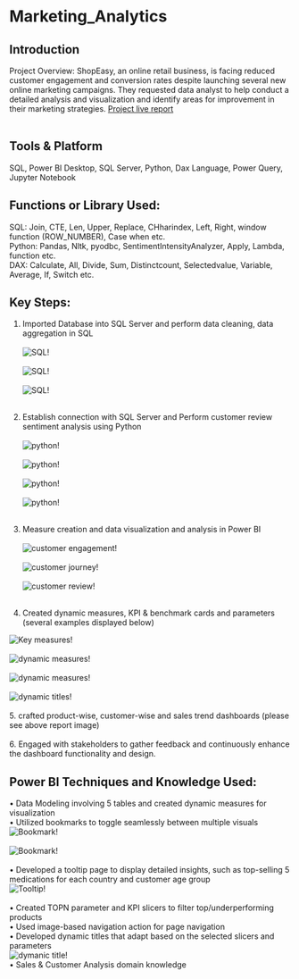 # Marketing_Analytics
## Introduction 
Project Overview: ShopEasy, an online retail business, is facing reduced customer engagement and conversion rates despite launching several new online marketing campaigns. They requested data analyst  to help conduct a detailed analysis and visualization and identify areas for improvement in their marketing strategies.
[Project live report](https://app.powerbi.com/view?r=eyJrIjoiN2E0NDJjOWQtY2M5YS00MGIwLTk2ODAtZWJhNTQ3YjIxOWVlIiwidCI6ImM2ZTU0OWIzLTVmNDUtNDAzMi1hYWU5LWQ0MjQ0ZGM1YjJjNCJ9)<br><br>


## Tools & Platform 
SQL, Power BI Desktop, SQL Server, Python, Dax Language, Power Query, Jupyter Notebook

## Functions or Library Used:
SQL: Join, CTE, Len, Upper, Replace, CHharindex, Left, Right, window function (ROW_NUMBER), Case when etc.<br>
Python: Pandas, Nltk, pyodbc, SentimentIntensityAnalyzer, Apply, Lambda, function etc.<br>
DAX: Calculate, All, Divide, Sum, Distinctcount, Selectedvalue, Variable, Average, If, Switch etc.

## Key Steps:
1. Imported Database into SQL Server and perform data cleaning, data aggregation in SQL <br><br>
 ![SQL!](https://github.com/user-attachments/assets/17920f2b-6d81-46f5-9d91-5ea32a727901)<br><br>
 ![SQL!](https://github.com/user-attachments/assets/a81491ab-1d0c-4f72-8db6-dd33d6df4976)<br><br>
 ![SQL!](https://github.com/user-attachments/assets/46d02bb5-84bb-4670-a035-c7186ef25480)<br><br>
 
2. Establish connection with SQL Server and	Perform customer review sentiment analysis using Python<br><br>
![python!](https://github.com/user-attachments/assets/7757b635-d8bb-4d5c-967e-0078106f1ba2)<br><br>
![python!](https://github.com/user-attachments/assets/d38ed2dd-f02b-4a97-be8d-ddd660d3ee43)<br><br>
![python!](https://github.com/user-attachments/assets/f3952db6-6085-423a-b2f1-918117b2b14d)<br><br>
![python!](https://github.com/user-attachments/assets/cac1f963-5b19-4a8f-b938-0d785d53b749)<br><br>

3.	Measure creation and data visualization and analysis in Power BI <br><br>
 ![customer engagement!](https://github.com/user-attachments/assets/4c3c7458-a7e3-4646-87f2-ad3195eaaff2)<br><br>
 ![customer journey!](https://github.com/user-attachments/assets/8e733970-c8c7-4c8f-adfe-54105922fe4f)<br><br>
 ![customer review!](https://github.com/user-attachments/assets/f7e28f2e-25ce-43a6-a212-7fed11af9da6)<br><br>
4. Created dynamic measures, KPI & benchmark cards and parameters (several examples displayed below)<br>

  ![Key measures!]()<br><br>
  ![dynamic measures!]()<br><br>
  ![dynamic measures!]()<br><br> 
  ![dynamic titles!]()<br><br>
5. crafted product-wise, customer-wise and sales trend dashboards (please see above report image)<br><br>
6. Engaged with stakeholders to gather feedback and continuously enhance the dashboard functionality and design.



## Power BI Techniques and Knowledge Used:
• Data Modeling involving 5 tables and created dynamic measures for visualization<br>
•	Utilized bookmarks to toggle seamlessly between multiple visuals<br>
 ![Bookmark!]()<br><br>
 ![Bookmark!]()<br><br>
•	Developed a tooltip page to display detailed insights, such as top-selling 5 medications for each country and customer age group<br>
 ![Tooltip!]()<br><br>
•	Created TOPN parameter and KPI slicers to filter top/underperforming products <br>
• Used image-based navigation action for page navigation<br>
• Developed dynamic titles that adapt based on the selected slicers and parameters<br>
 ![dymanic title!]()<br>
• Sales & Customer Analysis domain knowledge
